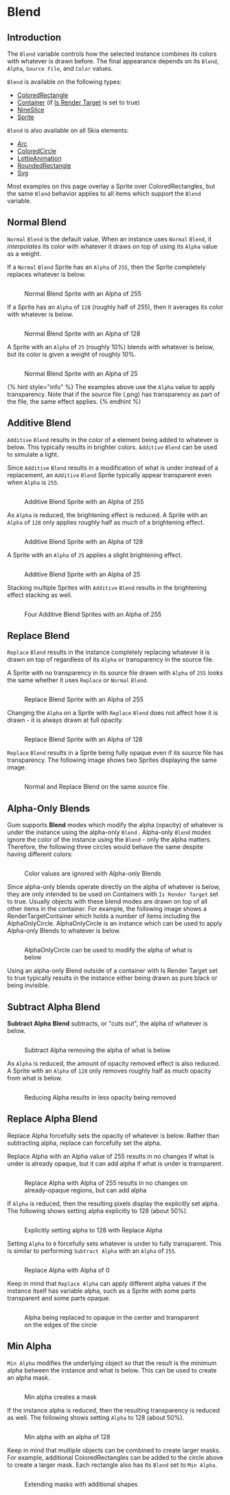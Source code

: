 # Blend

## Introduction

The `Blend` variable controls how the selected instance combines its colors with whatever is drawn before. The final appearance depends on its `Blend`, `Alpha`, `Source File`, and `Color` values.

`Blend` is available on the following types:

* [ColoredRectangle](../coloredrectangle.md)
* [Container](../container/) (if [Is Render Target](../container/is-render-target.md) is set to true)
* [NineSlice](../nineslice/)
* [Sprite](../sprite/)

`Blend` is also available on all Skia elements:

* [Arc](../skia-standard-elements/arc/)
* [ColoredCircle](../skia-standard-elements/coloredcircle.md)
* [LottieAnimation](../skia-standard-elements/lottieanimation.md)
* [RoundedRectangle](../skia-standard-elements/roundedrectangle/)
* [Svg](../skia-standard-elements/svg.md)

Most examples on this page overlay a Sprite over ColoredRectangles, but the same `Blend` behavior applies to all items which support the `Blend` variable.

## Normal Blend

`Normal` `Blend` is the default value. When an instance uses `Normal` `Blend`, it _interpolates_ its color with whatever it draws on top of using its `Alpha` value as a weight.

If a `Normal` `Blend` Sprite has an `Alpha` of `255`, then the Sprite completely replaces whatever is below.

<figure><img src="../../../.gitbook/assets/image (2) (1) (1) (1) (1) (1) (1) (1) (1).png" alt=""><figcaption><p>Normal Blend Sprite with an Alpha of 255</p></figcaption></figure>

If a Sprite has an `Alpha` of `128` (roughly half of 255), then it averages its color with whatever is below.

<figure><img src="../../../.gitbook/assets/image (1) (1) (1) (1) (1) (1) (1) (1) (1) (1) (1) (1) (1) (1) (1) (1) (1) (1) (1) (1) (1) (1) (1).png" alt=""><figcaption><p>Normal Blend Sprite with an Alpha of 128</p></figcaption></figure>

A Sprite with an `Alpha` of `25` (roughly 10%) blends with whatever is below, but its color is given a weight of roughly 10%.

<figure><img src="../../../.gitbook/assets/image (2) (1) (1) (1) (1) (1) (1) (1) (1) (1).png" alt=""><figcaption><p>Normal Blend Sprite with an Alpha of 25</p></figcaption></figure>

{% hint style="info" %}
The examples above use the `Alpha` value to apply transparency. Note that if the source file (.png) has transparency as part of the file, the same effect applies.
{% endhint %}

## Additive Blend

`Additive` `Blend` results in the color of a element being added to whatever is below. This typically results in brighter colors. `Additive` `Blend` can be used to simulate a light.

Since `Additive` `Blend` results in a modification of what is under instead of a replacement, an `Additive` `Blend` Sprite typically appear transparent even when `Alpha` is `255`.

<figure><img src="../../../.gitbook/assets/image (3) (1).png" alt=""><figcaption><p>Additive Blend Sprite with an Alpha of 255</p></figcaption></figure>

As `Alpha` is reduced, the brightening effect is reduced. A Sprite with an `Alpha` of `128` only applies roughly half as much of a brightening effect.

<figure><img src="../../../.gitbook/assets/image (4) (1).png" alt=""><figcaption><p>Additive Blend Sprite with an Alpha of 128</p></figcaption></figure>

A Sprite with an `Alpha` of `25` applies a slight brightening effect.

<figure><img src="../../../.gitbook/assets/image (5).png" alt=""><figcaption><p>Additive Blend Sprite with an Alpha of 25</p></figcaption></figure>

Stacking multiple Sprites with `Additive` `Blend` results in the brightening effect stacking as well.

<figure><img src="../../../.gitbook/assets/image (6).png" alt=""><figcaption><p>Four Additive Blend Sprites with an Alpha of 255</p></figcaption></figure>

## Replace Blend

`Replace` `Blend` results in the instance completely replacing whatever it is drawn on top of regardless of its `Alpha` or transparency in the source file.

A Sprite with no transparency in its source file drawn with `Alpha` of `255` looks the same whether it uses `Replace` or `Normal` `Blend`.

<figure><img src="../../../.gitbook/assets/image (7).png" alt=""><figcaption><p>Replace Blend Sprite with an Alpha of 255</p></figcaption></figure>

Changing the `Alpha` on a Sprite with `Replace` `Blend` does not affect how it is drawn - it is always drawn at full opacity.

<figure><img src="../../../.gitbook/assets/image (8).png" alt=""><figcaption><p>Replace Blend Sprite with an Alpha of 128</p></figcaption></figure>

`Replace` `Blend` results in a Sprite being fully opaque even if its source file has transparency. The following image shows two Sprites displaying the same image.

<figure><img src="../../../.gitbook/assets/image (9).png" alt=""><figcaption><p>Normal and Replace Blend on the same source file.</p></figcaption></figure>

## Alpha-Only Blends

Gum supports **Blend** modes which modify the alpha (opacity) of whatever is under the instance using the alpha-only `Blend` . Alpha-only `Blend` modes ignore the color of the instance using the `Blend` - only the alpha matters. Therefore, the following three circles would behave the same despite having different colors:

<figure><img src="../../../.gitbook/assets/09_06 55 32.png" alt=""><figcaption><p>Color values are ignored with Alpha-only Blends</p></figcaption></figure>

Since alpha-only blends operate directly on the alpha of whatever is below, they are only intended to be used on Containers with `Is Render Target` set to true. Usually objects with these blend modes are drawn on top of all other items in the container. For example, the following image shows a RenderTargetContainer which holds a number of items including the AlphaOnlyCircle. AlphaOnlyCircle is an instance which can be used to apply Alpha-only Blends to whatever is below.

<figure><img src="../../../.gitbook/assets/09_07 13 33.png" alt=""><figcaption><p>AlphaOnlyCircle can be used to modify the alpha of what is below</p></figcaption></figure>

Using an alpha-only Blend outside of a container with Is Render Target set to true typically results in the instance either being drawn as pure black or being invisible.

## Subtract Alpha Blend

**Subtract Alpha** **Blend** subtracts, or "cuts out", the alpha of whatever is below.

<figure><img src="../../../.gitbook/assets/09_07 17 14.gif" alt=""><figcaption><p>Subtract Alpha removing the alpha of what is below</p></figcaption></figure>

As `Alpha` is reduced, the amount of opacity removed effect is also reduced. A Sprite with an `Alpha` of `128` only removes roughly half as much opacity from what is below.

<figure><img src="../../../.gitbook/assets/09_07 28 50.gif" alt=""><figcaption><p>Reducing Alpha results in less opacity being removed</p></figcaption></figure>

## Replace Alpha Blend

Replace Alpha forcefully sets the opacity of whatever is below. Rather than subtracting alpha, replace can forcefully set the alpha.

Replace Alpha with an Alpha value of 255 results in no changes if what is under is already opaque, but it can add alpha if what is under is transparent.

<figure><img src="../../../.gitbook/assets/09_08 05 33.gif" alt=""><figcaption><p>Replace Alpha with Alpha of 255 results in no changes on already-opaque regions, but can add alpha</p></figcaption></figure>

If `Alpha` is reduced, then the resulting pixels display the explicitly set alpha. The following shows setting alpha explicitly to 128 (about 50%).

<figure><img src="../../../.gitbook/assets/09_08 07 02.gif" alt=""><figcaption><p>Explicitly setting alpha to 128 with Replace Alpha</p></figcaption></figure>

Setting `Alpha` to `0` forcefully sets whatever is under to fully transparent. This is similar to performing `Subtract Alpha` with an `Alpha` of `255`.

<figure><img src="../../../.gitbook/assets/09_08 09 37.gif" alt=""><figcaption><p>Replace Alpha with Alpha of 0</p></figcaption></figure>

Keep in mind that `Replace Alpha` can apply different alpha values if the instance itself has variable alpha, such as a Sprite with some parts transparent and some parts opaque.

<figure><img src="../../../.gitbook/assets/09_08 11 21.gif" alt=""><figcaption><p>Alpha being replaced to opaque in the center and transparent on the edges of the circle</p></figcaption></figure>

## Min Alpha

`Min Alpha` modifies the underlying object so that the result is the minimum alpha between the instance and what is below. This can be used to create an alpha mask.

<figure><img src="../../../.gitbook/assets/09_08 16 44.gif" alt=""><figcaption><p>Min alpha creates a mask</p></figcaption></figure>

If the instance alpha is reduced, then the resulting transparency is reduced as well. The following shows setting `Alpha` to 128 (about 50%).

<figure><img src="../../../.gitbook/assets/09_08 18 17.gif" alt=""><figcaption><p>Min alpha with an alpha of 128</p></figcaption></figure>

Keep in mind that multiple objects can be combined to create larger masks. For example, additional ColoredRectangles can be added to the circle above to create a larger mask. Each rectangle also has its `Blend` set to `Min Alpha`.

<figure><img src="../../../.gitbook/assets/09_08 22 06.gif" alt=""><figcaption><p>Extending masks with additional shapes</p></figcaption></figure>
